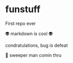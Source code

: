 # funstuff
First repo ever

:alien: markdown is cool :alien:

condratulations, bug is defeat

:broom: sweeper man comin thru
